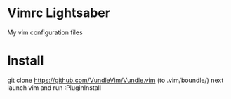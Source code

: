 # Vimrc Lightsaber
My vim configuration files

# Install
git clone https://github.com/VundleVim/Vundle.vim (to .vim/boundle/)
next launch vim and run :PluginInstall
